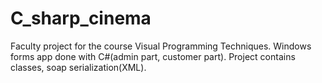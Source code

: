 # C_sharp_cinema
Faculty project for the course Visual Programming Techniques. Windows forms app done with C#(admin part, customer part). Project contains classes, soap serialization(XML).
